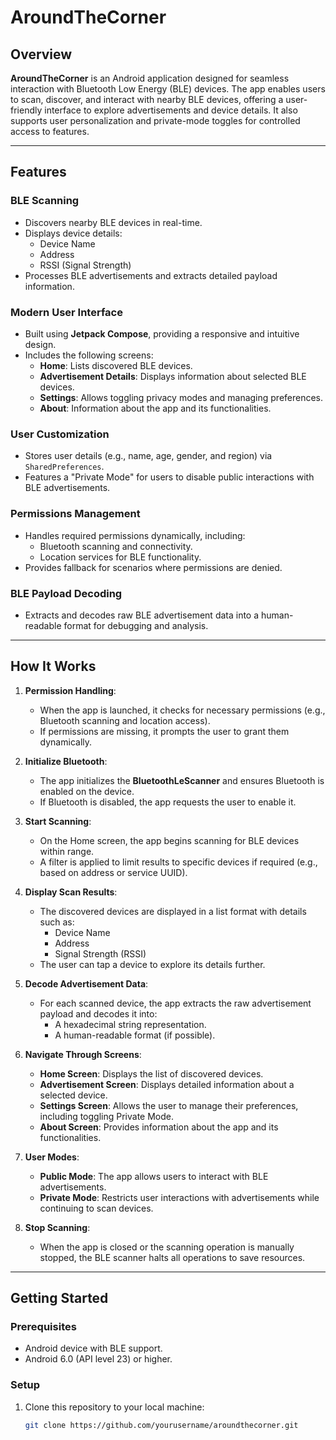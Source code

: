 # AroundTheCorner

## Overview

**AroundTheCorner** is an Android application designed for seamless interaction with Bluetooth Low Energy (BLE) devices. The app enables users to scan, discover, and interact with nearby BLE devices, offering a user-friendly interface to explore advertisements and device details. It also supports user personalization and private-mode toggles for controlled access to features.

---

## Features

### BLE Scanning
- Discovers nearby BLE devices in real-time.
- Displays device details:
  - Device Name
  - Address
  - RSSI (Signal Strength)
- Processes BLE advertisements and extracts detailed payload information.

### Modern User Interface
- Built using **Jetpack Compose**, providing a responsive and intuitive design.
- Includes the following screens:
  - **Home**: Lists discovered BLE devices.
  - **Advertisement Details**: Displays information about selected BLE devices.
  - **Settings**: Allows toggling privacy modes and managing preferences.
  - **About**: Information about the app and its functionalities.

### User Customization
- Stores user details (e.g., name, age, gender, and region) via `SharedPreferences`.
- Features a "Private Mode" for users to disable public interactions with BLE advertisements.

### Permissions Management
- Handles required permissions dynamically, including:
  - Bluetooth scanning and connectivity.
  - Location services for BLE functionality.
- Provides fallback for scenarios where permissions are denied.

### BLE Payload Decoding
- Extracts and decodes raw BLE advertisement data into a human-readable format for debugging and analysis.

---

## How It Works

1. **Permission Handling**:
   - When the app is launched, it checks for necessary permissions (e.g., Bluetooth scanning and location access).
   - If permissions are missing, it prompts the user to grant them dynamically.

2. **Initialize Bluetooth**:
   - The app initializes the **BluetoothLeScanner** and ensures Bluetooth is enabled on the device.
   - If Bluetooth is disabled, the app requests the user to enable it.

3. **Start Scanning**:
   - On the Home screen, the app begins scanning for BLE devices within range.
   - A filter is applied to limit results to specific devices if required (e.g., based on address or service UUID).

4. **Display Scan Results**:
   - The discovered devices are displayed in a list format with details such as:
     - Device Name
     - Address
     - Signal Strength (RSSI)
   - The user can tap a device to explore its details further.

5. **Decode Advertisement Data**:
   - For each scanned device, the app extracts the raw advertisement payload and decodes it into:
     - A hexadecimal string representation.
     - A human-readable format (if possible).

6. **Navigate Through Screens**:
   - **Home Screen**: Displays the list of discovered devices.
   - **Advertisement Screen**: Displays detailed information about a selected device.
   - **Settings Screen**: Allows the user to manage their preferences, including toggling Private Mode.
   - **About Screen**: Provides information about the app and its functionalities.

7. **User Modes**:
   - **Public Mode**: The app allows users to interact with BLE advertisements.
   - **Private Mode**: Restricts user interactions with advertisements while continuing to scan devices.

8. **Stop Scanning**:
   - When the app is closed or the scanning operation is manually stopped, the BLE scanner halts all operations to save resources.

---

## Getting Started

### Prerequisites
- Android device with BLE support.
- Android 6.0 (API level 23) or higher.

### Setup
1. Clone this repository to your local machine:
   ```bash
   git clone https://github.com/yourusername/aroundthecorner.git
